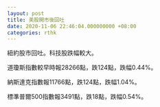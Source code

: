 ```yaml
---
layout: post
title: 美股開市後回吐
date: 2020-11-06 22:46:04.000000000 +08:00
categories: rthk
---
```


紐約股市回吐。科技股跌幅較大。

道瓊斯指數較早時報28266點，跌124點，跌幅0.44%。

納斯達克指數報11766點，跌124點，跌幅1.04%。

標準普爾500指數報3491點，跌18點，跌幅0.54%。
